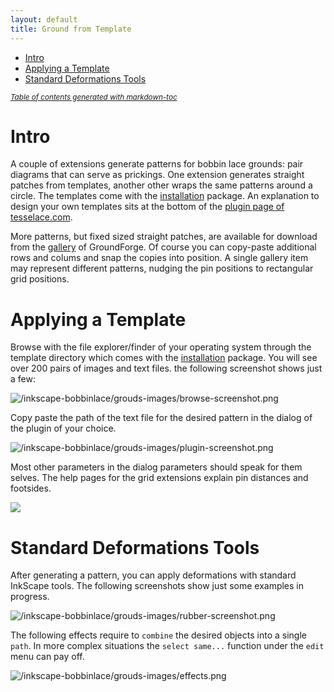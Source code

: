 ```yaml
---
layout: default
title: Ground from Template
---
```

- [Intro](#intro)
- [Applying a Template](#applying-a-template)
- [Standard Deformations Tools](#standard-deformations-tools)

<sup><i><a href='http://ecotrust-canada.github.io/markdown-toc/'>Table of contents generated with markdown-toc</a></i></sup>


Intro 
=====

A couple of extensions generate patterns for bobbin lace grounds: pair diagrams that can serve as prickings.
One extension generates straight patches from templates, 
another other wraps the same patterns around a circle.
The templates come with the [installation] package.
An explanation to design your own templates sits at the bottom of the [plugin page of tesselace.com](https://tesselace.com/tools/inkscape-extension/).

More patterns, but fixed sized straight patches, are available for download from the [gallery] of GroundForge.
Of course you can copy-paste additional rows and colums and snap the copies into position.
A single gallery item may represent different patterns, nudging the pin positions to rectangular grid positions.

[gallery]: https://d-bl.github.io/GroundForge/gallery.html
[installation]: /inkscape-bobbinlace/


Applying a Template
===================

Browse with the file explorer/finder of your operating system
through the template directory which comes with the [installation] package.
You will see over 200 pairs of images and text files. the following screenshot shows just a few:
 
![/inkscape-bobbinlace/grouds-images/browse-screenshot.png](/inkscape-bobbinlace/grouds-images/browse-screenshot.png)

Copy paste the path of the text file for the desired pattern in the dialog of the plugin of your choice.

![/inkscape-bobbinlace/grouds-images/plugin-screenshot.png](/inkscape-bobbinlace/grouds-images/plugin-screenshot.png)

Most other parameters in the dialog parameters should speak for them selves.
The help pages for the grid extensions explain pin distances and footsides.

![](/inkscape-bobbinlace/regular-images/footside.png)

[reference by Brenda Paternoster]: http://paternoster.orpheusweb.co.uk/lace/threadsize/threadsize.html


Standard Deformations Tools
===========================

After generating a pattern, you can apply deformations with standard InkScape tools.
The following screenshots show just some examples in progress.

![/inkscape-bobbinlace/grouds-images/rubber-screenshot.png](/inkscape-bobbinlace/grouds-images/rubber-screenshot.png)

The following effects require to `combine` the desired objects into a single `path`.
In more complex situations the `select same...` function under the `edit` menu can pay off.

![/inkscape-bobbinlace/grouds-images/effects.png](/inkscape-bobbinlace/grouds-images/effects.png)